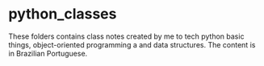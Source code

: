 # python_classes
These folders contains class notes created by me to tech python basic things, object-oriented programming a and data structures. The content is in Brazilian Portuguese.